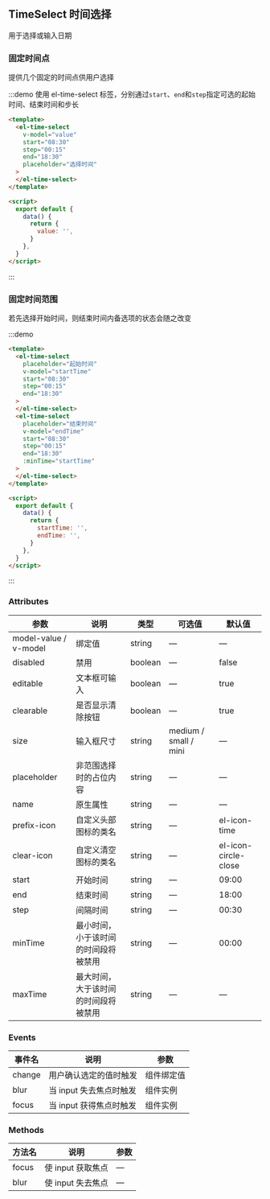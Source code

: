 ## TimeSelect 时间选择

用于选择或输入日期

### 固定时间点

提供几个固定的时间点供用户选择

:::demo 使用 el-time-select 标签，分别通过`start`、`end`和`step`指定可选的起始时间、结束时间和步长

```html
<template>
  <el-time-select
    v-model="value"
    start="08:30"
    step="00:15"
    end="18:30"
    placeholder="选择时间"
  >
  </el-time-select>
</template>

<script>
  export default {
    data() {
      return {
        value: '',
      }
    },
  }
</script>
```

:::

### 固定时间范围

若先选择开始时间，则结束时间内备选项的状态会随之改变

:::demo

```html
<template>
  <el-time-select
    placeholder="起始时间"
    v-model="startTime"
    start="08:30"
    step="00:15"
    end="18:30"
  >
  </el-time-select>
  <el-time-select
    placeholder="结束时间"
    v-model="endTime"
    start="08:30"
    step="00:15"
    end="18:30"
    :minTime="startTime"
  >
  </el-time-select>
</template>

<script>
  export default {
    data() {
      return {
        startTime: '',
        endTime: '',
      }
    },
  }
</script>
```

:::

### Attributes

| 参数                  | 说明                                 | 类型    | 可选值                | 默认值               |
| --------------------- | ------------------------------------ | ------- | --------------------- | -------------------- |
| model-value / v-model | 绑定值                               | string  | —                     | —                    |
| disabled              | 禁用                                 | boolean | —                     | false                |
| editable              | 文本框可输入                         | boolean | —                     | true                 |
| clearable             | 是否显示清除按钮                     | boolean | —                     | true                 |
| size                  | 输入框尺寸                           | string  | medium / small / mini | —                    |
| placeholder           | 非范围选择时的占位内容               | string  | —                     | —                    |
| name                  | 原生属性                             | string  | —                     | —                    |
| prefix-icon           | 自定义头部图标的类名                 | string  | —                     | el-icon-time         |
| clear-icon            | 自定义清空图标的类名                 | string  | —                     | el-icon-circle-close |
| start                 | 开始时间                             | string  | —                     | 09:00                |
| end                   | 结束时间                             | string  | —                     | 18:00                |
| step                  | 间隔时间                             | string  | —                     | 00:30                |
| minTime               | 最小时间，小于该时间的时间段将被禁用 | string  | —                     | 00:00                |
| maxTime               | 最大时间，大于该时间的时间段将被禁用 | string  | —                     | —                    |

### Events

| 事件名 | 说明                    | 参数       |
| ------ | ----------------------- | ---------- |
| change | 用户确认选定的值时触发  | 组件绑定值 |
| blur   | 当 input 失去焦点时触发 | 组件实例   |
| focus  | 当 input 获得焦点时触发 | 组件实例   |

### Methods

| 方法名 | 说明              | 参数 |
| ------ | ----------------- | ---- |
| focus  | 使 input 获取焦点 | —    |
| blur   | 使 input 失去焦点 | —    |
